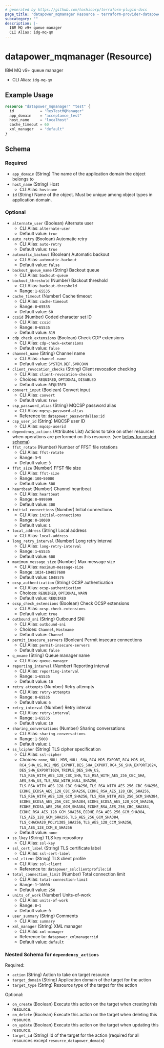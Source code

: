 ```yaml
---
# generated by https://github.com/hashicorp/terraform-plugin-docs
page_title: "datapower_mqmanager Resource - terraform-provider-datapower"
subcategory: ""
description: |-
  IBM MQ v9+ queue manager
  CLI Alias: idg-mq-qm
---
```


# datapower_mqmanager (Resource)

IBM MQ v9+ queue manager
  - CLI Alias: `idg-mq-qm`

## Example Usage

```terraform
resource "datapower_mqmanager" "test" {
  id            = "ResTestMQManager"
  app_domain    = "acceptance_test"
  host_name     = "localhost"
  cache_timeout = 60
  xml_manager   = "default"
}
```

<!-- schema generated by tfplugindocs -->
## Schema

### Required

- `app_domain` (String) The name of the application domain the object belongs to
- `host_name` (String) Host
  - CLI Alias: `hostname`
- `id` (String) Name of the object. Must be unique among object types in application domain.

### Optional

- `alternate_user` (Boolean) Alternate user
  - CLI Alias: `alternate-user`
  - Default value: `true`
- `auto_retry` (Boolean) Automatic retry
  - CLI Alias: `auto-retry`
  - Default value: `true`
- `automatic_backout` (Boolean) Automatic backout
  - CLI Alias: `automatic-backout`
  - Default value: `false`
- `backout_queue_name` (String) Backout queue
  - CLI Alias: `backout-queue`
- `backout_threshold` (Number) Backout threshold
  - CLI Alias: `backout-threshold`
  - Range: `1`-`65535`
- `cache_timeout` (Number) Cache timeout
  - CLI Alias: `cache-timeout`
  - Range: `0`-`65535`
  - Default value: `60`
- `ccsid` (Number) Coded character set ID
  - CLI Alias: `ccsid`
  - Range: `0`-`65535`
  - Default value: `819`
- `cdp_check_extensions` (Boolean) Check CDP extensions
  - CLI Alias: `cdp-check-extensions`
  - Default value: `false`
- `channel_name` (String) Channel name
  - CLI Alias: `channel-name`
  - Default value: `SYSTEM.DEF.SVRCONN`
- `client_revocation_checks` (String) Client revocation checking
  - CLI Alias: `client-revocation-checks`
  - Choices: `REQUIRED`, `OPTIONAL`, `DISABLED`
  - Default value: `REQUIRED`
- `convert_input` (Boolean) Convert input
  - CLI Alias: `convert`
  - Default value: `true`
- `csp_password_alias` (String) MQCSP password alias
  - CLI Alias: `mqcsp-password-alias`
  - Reference to: `datapower_passwordalias:id`
- `csp_user_id` (String) MQCSP user ID
  - CLI Alias: `mqcsp-userid`
- `dependency_actions` (Attributes List) Actions to take on other resources when operations are performed on this resource. (see [below for nested schema](#nestedatt--dependency_actions))
- `ffst_rotate` (Number) Number of FFST file rotations
  - CLI Alias: `ffst-rotate`
  - Range: `3`-`5`
  - Default value: `3`
- `ffst_size` (Number) FFST file size
  - CLI Alias: `ffst-size`
  - Range: `100`-`50000`
  - Default value: `500`
- `heartbeat` (Number) Channel heartbeat
  - CLI Alias: `heartbeat`
  - Range: `0`-`999999`
  - Default value: `300`
- `initial_connections` (Number) Initial connections
  - CLI Alias: `initial-connections`
  - Range: `0`-`10000`
  - Default value: `1`
- `local_address` (String) Local address
  - CLI Alias: `local-address`
- `long_retry_interval` (Number) Long retry interval
  - CLI Alias: `long-retry-interval`
  - Range: `1`-`65535`
  - Default value: `600`
- `maximum_message_size` (Number) Max message size
  - CLI Alias: `maximum-message-size`
  - Range: `1024`-`104857600`
  - Default value: `1048576`
- `ocsp_authentication` (String) OCSP authentication
  - CLI Alias: `ocsp-authentication`
  - Choices: `REQUIRED`, `OPTIONAL`, `WARN`
  - Default value: `REQUIRED`
- `ocsp_check_extensions` (Boolean) Check OCSP extensions
  - CLI Alias: `ocsp-check-extensions`
  - Default value: `true`
- `outbound_sni` (String) Outbound SNI
  - CLI Alias: `outbound-sni`
  - Choices: `Channel`, `Hostname`
  - Default value: `Channel`
- `permit_insecure_servers` (Boolean) Permit insecure connections
  - CLI Alias: `permit-insecure-servers`
  - Default value: `false`
- `q_mname` (String) Queue manager name
  - CLI Alias: `queue-manager`
- `reporting_interval` (Number) Reporting interval
  - CLI Alias: `reporting-interval`
  - Range: `1`-`65535`
  - Default value: `10`
- `retry_attempts` (Number) Retry attempts
  - CLI Alias: `retry-attempts`
  - Range: `0`-`65535`
  - Default value: `6`
- `retry_interval` (Number) Retry interval
  - CLI Alias: `retry-interval`
  - Range: `1`-`65535`
  - Default value: `10`
- `sharing_conversations` (Number) Sharing conversations
  - CLI Alias: `sharing-conversations`
  - Range: `1`-`5000`
  - Default value: `1`
- `ss_lcipher` (String) TLS cipher specification
  - CLI Alias: `ssl-cipher`
  - Choices: `none`, `NULL_MD5`, `NULL_SHA`, `RC4_MD5_EXPORT`, `RC4_MD5_US`, `RC4_SHA_US`, `RC2_MD5_EXPORT`, `DES_SHA_EXPORT`, `RC4_56_SHA_EXPORT1024`, `DES_SHA_EXPORT1024`, `TRIPLE_DES_SHA_US`, `TLS_RSA_WITH_AES_128_CBC_SHA`, `TLS_RSA_WITH_AES_256_CBC_SHA`, `AES_SHA_US`, `TLS_RSA_WITH_NULL_SHA256`, `TLS_RSA_WITH_AES_128_CBC_SHA256`, `TLS_RSA_WITH_AES_256_CBC_SHA256`, `ECDHE_ECDSA_AES_128_CBC_SHA256`, `ECDHE_RSA_AES_128_CBC_SHA256`, `TLS_RSA_WITH_AES_128_GCM_SHA256`, `TLS_RSA_WITH_AES_256_GCM_SHA384`, `ECDHE_ECDSA_AES_256_CBC_SHA384`, `ECDHE_ECDSA_AES_128_GCM_SHA256`, `ECDHE_ECDSA_AES_256_GCM_SHA384`, `ECDHE_RSA_AES_256_CBC_SHA384`, `ECDHE_RSA_AES_128_GCM_SHA256`, `ECDHE_RSA_AES_256_GCM_SHA384`, `TLS_AES_128_GCM_SHA256`, `TLS_AES_256_GCM_SHA384`, `TLS_CHACHA20_POLY1305_SHA256`, `TLS_AES_128_CCM_SHA256`, `TLS_AES_128_CCM_8_SHA256`
  - Default value: `none`
- `ss_lkey` (String) TLS key repository
  - CLI Alias: `ssl-key`
- `ssl_cert_label` (String) TLS certificate label
  - CLI Alias: `ssl-cert-label`
- `ssl_client` (String) TLS client profile
  - CLI Alias: `ssl-client`
  - Reference to: `datapower_sslclientprofile:id`
- `total_connection_limit` (Number) Total connection limit
  - CLI Alias: `total-connection-limit`
  - Range: `1`-`10000`
  - Default value: `250`
- `units_of_work` (Number) Units-of-work
  - CLI Alias: `units-of-work`
  - Range: `0`-`1`
  - Default value: `0`
- `user_summary` (String) Comments
  - CLI Alias: `summary`
- `xml_manager` (String) XML manager
  - CLI Alias: `xml-manager`
  - Reference to: `datapower_xmlmanager:id`
  - Default value: `default`

<a id="nestedatt--dependency_actions"></a>
### Nested Schema for `dependency_actions`

Required:

- `action` (String) Action to take on target resource
- `target_domain` (String) Application domain of the target for the action
- `target_type` (String) Resource type of the target for the action

Optional:

- `on_create` (Boolean) Execute this action on the target when creating this resource.
- `on_delete` (Boolean) Execute this action on the target when deleting this resource.
- `on_update` (Boolean) Execute this action on the target when updating this resource.
- `target_id` (String) Id of the target for the action (required for all resources except `resource_datapower_domain`)
